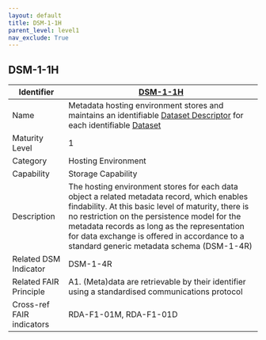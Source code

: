 ```yaml
---
layout: default
title: DSM-1-1H
parent_level: level1
nav_exclude: True
---
```


## DSM-1-1H

| Identifier | [DSM-1-1H](https://github.com/FAIRplus/Data-Maturity/blob/master/docs/_indicators/DSM-1-1H.md) |
| ---------- | ----------|
| Name | Metadata hosting environment stores and maintains an identifiable [Dataset Descriptor](https://fairplus.github.io/Data-Maturity/docs/Glossary/#dataset-descriptor) for each identifiable [Dataset](https://fairplus.github.io/Data-Maturity/docs/Glossary/#dataset) |
| Maturity Level | 1 |
| Category | Hosting Environment |
| Capability | Storage Capability |
| Description | The hosting environment stores for each data object a related metadata record, which enables findability. At this basic level of maturity, there is no restriction on the persistence model for the metadata records as long as the representation for data exchange is offered in accordance to a standard generic metadata schema (DSM-1-4R)  |
| Related DSM Indicator | DSM-1-4R |
| Related FAIR Principle | A1. (Meta)data are retrievable by their identifier using a standardised communications protocol |
| Cross-ref FAIR indicators | RDA-F1-01M, RDA-F1-01D |
